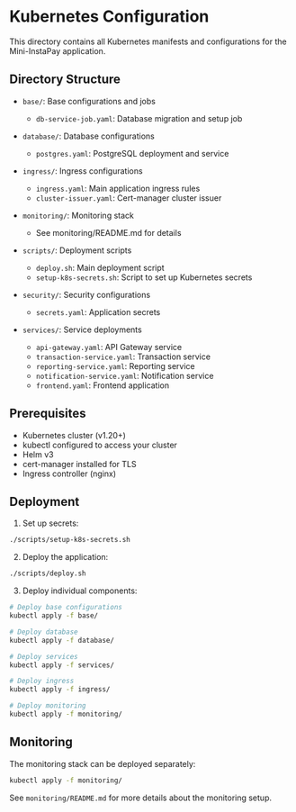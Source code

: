 # Kubernetes Configuration

This directory contains all Kubernetes manifests and configurations for the Mini-InstaPay application.

## Directory Structure

- `base/`: Base configurations and jobs

  - `db-service-job.yaml`: Database migration and setup job

- `database/`: Database configurations

  - `postgres.yaml`: PostgreSQL deployment and service

- `ingress/`: Ingress configurations

  - `ingress.yaml`: Main application ingress rules
  - `cluster-issuer.yaml`: Cert-manager cluster issuer

- `monitoring/`: Monitoring stack

  - See monitoring/README.md for details

- `scripts/`: Deployment scripts

  - `deploy.sh`: Main deployment script
  - `setup-k8s-secrets.sh`: Script to set up Kubernetes secrets

- `security/`: Security configurations

  - `secrets.yaml`: Application secrets

- `services/`: Service deployments
  - `api-gateway.yaml`: API Gateway service
  - `transaction-service.yaml`: Transaction service
  - `reporting-service.yaml`: Reporting service
  - `notification-service.yaml`: Notification service
  - `frontend.yaml`: Frontend application

## Prerequisites

- Kubernetes cluster (v1.20+)
- kubectl configured to access your cluster
- Helm v3
- cert-manager installed for TLS
- Ingress controller (nginx)

## Deployment

1. Set up secrets:

```bash
./scripts/setup-k8s-secrets.sh
```

2. Deploy the application:

```bash
./scripts/deploy.sh
```

3. Deploy individual components:

```bash
# Deploy base configurations
kubectl apply -f base/

# Deploy database
kubectl apply -f database/

# Deploy services
kubectl apply -f services/

# Deploy ingress
kubectl apply -f ingress/

# Deploy monitoring
kubectl apply -f monitoring/
```

## Monitoring

The monitoring stack can be deployed separately:

```bash
kubectl apply -f monitoring/
```

See `monitoring/README.md` for more details about the monitoring setup.
